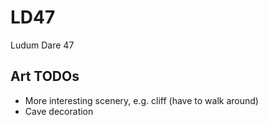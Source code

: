 # LD47
Ludum Dare 47

## Art TODOs

 - More interesting scenery, e.g. cliff (have to walk around)
 - Cave decoration
